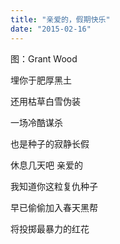 ```yaml
---
title: "亲爱的，假期快乐"
date: "2015-02-16"
---
```


图：Grant Wood

埋你于肥厚黑土

还用枯草白雪伪装

一场冷酷谋杀

也是种子的寂静长假

休息几天吧 亲爱的

我知道你这粒复仇种子

早已偷偷加入春天黑帮

将投掷最暴力的红花
